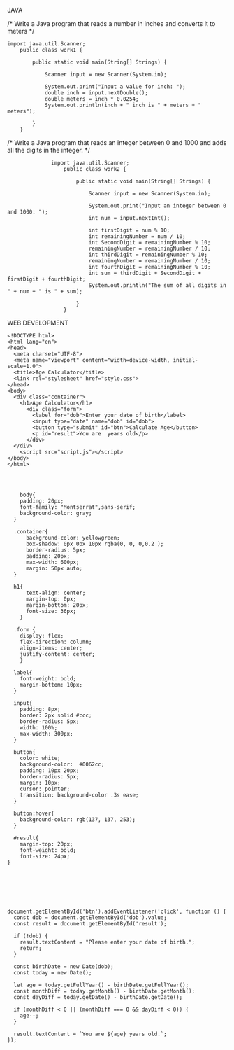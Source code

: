 JAVA 
  
  
  
  
  /*
Write a Java program that reads a number in inches and converts it to meters
*/

    import java.util.Scanner;
        public class work1 {
    
            public static void main(String[] Strings) {
    
                Scanner input = new Scanner(System.in);
    
                System.out.print("Input a value for inch: ");
                double inch = input.nextDouble();
                double meters = inch * 0.0254;
                System.out.println(inch + " inch is " + meters + " meters");
    
            }
        }
    


  /*
  Write a Java program that reads an integer between 0 and 1000 and adds all the digits in the integer.
  */
               
                  import java.util.Scanner;
                      public class work2 {
                  
                          public static void main(String[] Strings) {
                  
                              Scanner input = new Scanner(System.in);
                  
                              System.out.print("Input an integer between 0 and 1000: ");
                              int num = input.nextInt();
                  
                              int firstDigit = num % 10;
                              int remainingNumber = num / 10;
                              int SecondDigit = remainingNumber % 10;
                              remainingNumber = remainingNumber / 10;
                              int thirdDigit = remainingNumber % 10;
                              remainingNumber = remainingNumber / 10;
                              int fourthDigit = remainingNumber % 10;
                              int sum = thirdDigit + SecondDigit + firstDigit + fourthDigit;
                              System.out.println("The sum of all digits in " + num + " is " + sum);
                  
                          }
                      }




WEB DEVELOPMENT 


    <!DOCTYPE html>
    <html lang="en">
    <head>
      <meta charset="UTF-8">
      <meta name="viewport" content="width=device-width, initial-scale=1.0">
      <title>Age Calculator</title>
      <link rel="stylesheet" href="style.css">
    </head>
    <body>
      <div class="container">
        <h1>Age Calculator</h1>
          <div class="form">
            <label for="dob">Enter your date of birth</label>
            <input type="date" name="dob" id="dob">
            <button type="submit" id="btn">Calculate Age</button>
            <p id="result">You are  years old</p>
          </div>   
      </div>
        <script src="script.js"></script>
    </body>
    </html>




        body{
        padding: 20px;
        font-family: "Montserrat",sans-serif;
        background-color: gray;
      }
      
      .container{
          background-color: yellowgreen;
          box-shadow: 0px 0px 10px rgba(0, 0, 0,0.2 );
          border-radius: 5px;
          padding: 20px;
          max-width: 600px;
          margin: 50px auto;
      }
      
      h1{
          text-align: center;
          margin-top: 0px;
          margin-bottom: 20px;
          font-size: 36px;
        }
            
      .form {
        display: flex;
        flex-direction: column;
        align-items: center;
        justify-content: center;
        }
                  
      label{
        font-weight: bold;
        margin-bottom: 10px;
      }
                                 
      input{
        padding: 8px;
        border: 2px solid #ccc;
        border-radius: 5px;
        width: 100%;
        max-width: 300px;
      }
                                  
      button{                                
        color: white;
        background-color:  #0062cc;
        padding: 10px 20px;
        border-radius: 5px;
        margin: 10px;
        cursor: pointer;
        transition: background-color .3s ease;
      }
                                 
      button:hover{
        background-color: rgb(137, 137, 253);
      }
                                  
      #result{
        margin-top: 20px;
        font-weight: bold;
        font-size: 24px;
    }







    document.getElementById('btn').addEventListener('click', function () {
      const dob = document.getElementById('dob').value;
      const result = document.getElementById('result');
    
      if (!dob) {
        result.textContent = "Please enter your date of birth.";
        return;
      }
    
      const birthDate = new Date(dob);
      const today = new Date();
    
      let age = today.getFullYear() - birthDate.getFullYear();
      const monthDiff = today.getMonth() - birthDate.getMonth();
      const dayDiff = today.getDate() - birthDate.getDate();
    
      if (monthDiff < 0 || (monthDiff === 0 && dayDiff < 0)) {
        age--;
      }
    
      result.textContent = `You are ${age} years old.`;
    });

